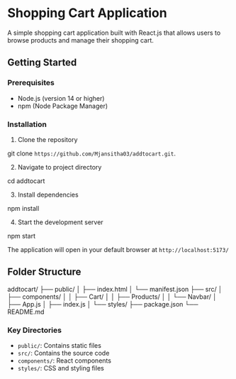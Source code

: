 # Shopping Cart Application

A simple shopping cart application built with React.js that allows users to browse products and manage their shopping cart.

## Getting Started

### Prerequisites
- Node.js (version 14 or higher)
- npm (Node Package Manager)

### Installation
1. Clone the repository

git clone `https://github.com/Mjansitha03/addtocart.git`.


2. Navigate to project directory

cd addtocart


3. Install dependencies

npm install


4. Start the development server

npm start


The application will open in your default browser at `http://localhost:5173/`

## Folder Structure

addtocart/
├── public/
│   ├── index.html
│   └── manifest.json
├── src/
│   ├── components/
│   │   ├── Cart/
│   │   ├── Products/
│   │   └── Navbar/
│   ├── App.js
│   ├── index.js
│   └── styles/
├── package.json
└── README.md


### Key Directories
- `public/`: Contains static files
- `src/`: Contains the source code
- `components/`: React components
- `styles/`: CSS and styling files
